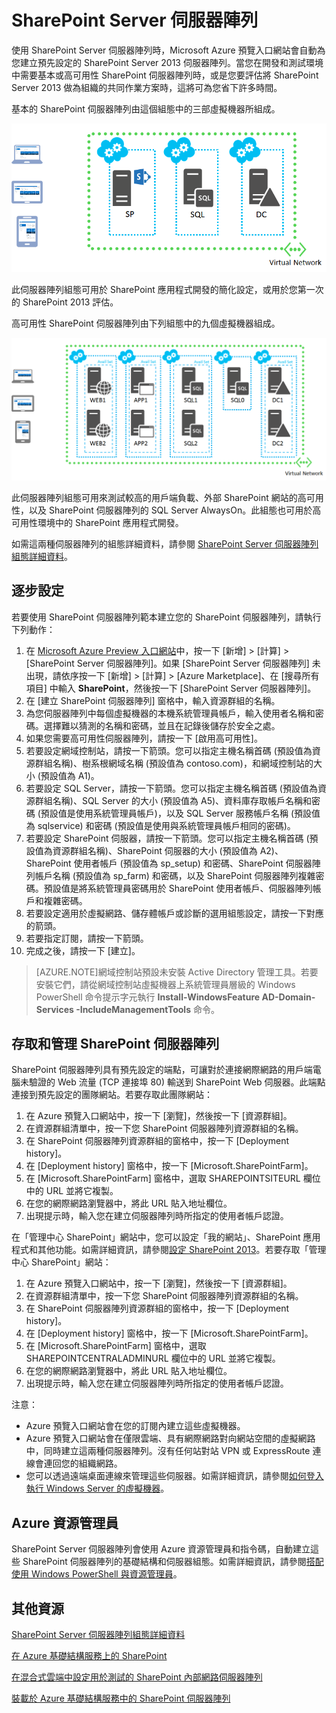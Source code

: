 <properties 
	pageTitle="SharePoint Server 伺服器陣列" 
	description="說明預覽入口網站中所提供的新 SharePoint Server 伺服器陣列功能" 
	services="virtual-machines" 
	documentationCenter="" 
	authors="JoeDavies-MSFT" 
	manager="timlt" 
	editor=""/>

<tags 
	ms.service="virtual-machines" 
	ms.workload="infrastructure-services" 
	ms.tgt_pltfrm="vm-sharepoint" 
	ms.devlang="na" 
	ms.topic="article" 
	ms.date="05/27/2015" 
	ms.author="josephd"/>

# SharePoint Server 伺服器陣列

使用 SharePoint Server 伺服器陣列時，Microsoft Azure 預覽入口網站會自動為您建立預先設定的 SharePoint Server 2013 伺服器陣列。當您在開發和測試環境中需要基本或高可用性 SharePoint 伺服器陣列時，或是您要評估將 SharePoint Server 2013 做為組織的共同作業方案時，這將可為您省下許多時間。

基本的 SharePoint 伺服器陣列由這個組態中的三部虛擬機器所組成。

![sharepointfarm](./media/virtual-machines-sharepoint-farm-azure-preview/SPFarm_Basic.png)

此伺服器陣列組態可用於 SharePoint 應用程式開發的簡化設定，或用於您第一次的 SharePoint 2013 評估。

高可用性 SharePoint 伺服器陣列由下列組態中的九個虛擬機器組成。

![sharepointfarm](./media/virtual-machines-sharepoint-farm-azure-preview/SPFarm_HighAvail.png)

此伺服器陣列組態可用來測試較高的用戶端負載、外部 SharePoint 網站的高可用性，以及 SharePoint 伺服器陣列的 SQL Server AlwaysOn。此組態也可用於高可用性環境中的 SharePoint 應用程式開發。
 
如需這兩種伺服器陣列的組態詳細資料，請參閱 [SharePoint Server 伺服器陣列組態詳細資料](virtual-machines-sharepoint-farm-config-azure-preview.md)。

## 逐步設定
 
若要使用 SharePoint 伺服器陣列範本建立您的 SharePoint 伺服器陣列，請執行下列動作：

1. 在 [Microsoft Azure Preview 入口網站](https://portal.azure.com/)中，按一下 [新增] > [計算] > [SharePoint Server 伺服器陣列]。如果 [SharePoint Server 伺服器陣列] 未出現，請依序按一下 [新增] > [計算] > [Azure Marketplace]、在 [搜尋所有項目] 中輸入 **SharePoint**，然後按一下 [SharePoint Server 伺服器陣列]。 
2. 在 [建立 SharePoint 伺服器陣列] 窗格中，輸入資源群組的名稱。
3. 為您伺服器陣列中每個虛擬機器的本機系統管理員帳戶，輸入使用者名稱和密碼。選擇難以猜測的名稱和密碼，並且在記錄後儲存於安全之處。
4. 如果您需要高可用性伺服器陣列，請按一下 [啟用高可用性]。
5. 若要設定網域控制站，請按一下箭頭。您可以指定主機名稱首碼 (預設值為資源群組名稱)、樹系根網域名稱 (預設值為 contoso.com)，和網域控制站的大小 (預設值為 A1)。
6. 若要設定 SQL Server，請按一下箭頭。您可以指定主機名稱首碼 (預設值為資源群組名稱)、SQL Server 的大小 (預設值為 A5)、資料庫存取帳戶名稱和密碼 (預設值是使用系統管理員帳戶)，以及 SQL Server 服務帳戶名稱 (預設值為 sqlservice) 和密碼 (預設值是使用與系統管理員帳戶相同的密碼)。
7. 若要設定 SharePoint 伺服器，請按一下箭頭。您可以指定主機名稱首碼 (預設值為資源群組名稱)、SharePoint 伺服器的大小 (預設值為 A2)、SharePoint 使用者帳戶 (預設值為 sp_setup) 和密碼、SharePoint 伺服器陣列帳戶名稱 (預設值為 sp_farm) 和密碼，以及 SharePoint 伺服器陣列複雜密碼。預設值是將系統管理員密碼用於 SharePoint 使用者帳戶、伺服器陣列帳戶和複雜密碼。
8. 若要設定適用於虛擬網路、儲存體帳戶或診斷的選用組態設定，請按一下對應的箭頭。
9. 若要指定訂閱，請按一下箭頭。
10. 完成之後，請按一下 [建立]。

> [AZURE.NOTE]網域控制站預設未安裝 Active Directory 管理工具。若要安裝它們，請從網域控制站虛擬機器上系統管理員層級的 Windows PowerShell 命令提示字元執行 **Install-WindowsFeature AD-Domain-Services -IncludeManagementTools** 命令。

## 存取和管理 SharePoint 伺服器陣列

SharePoint 伺服器陣列具有預先設定的端點，可讓對於連接網際網路的用戶端電腦未驗證的 Web 流量 (TCP 連接埠 80) 輸送到 SharePoint Web 伺服器。此端點連接到預先設定的團隊網站。若要存取此團隊網站：

1.	在 Azure 預覽入口網站中，按一下 [瀏覽]，然後按一下 [資源群組]。 
2.	在資源群組清單中，按一下您 SharePoint 伺服器陣列資源群組的名稱。
3.	在 SharePoint 伺服器陣列資源群組的窗格中，按一下 [Deployment history]。 
4.	在 [Deployment history] 窗格中，按一下 [Microsoft.SharePointFarm]。
5.	在 [Microsoft.SharePointFarm] 窗格中，選取 SHAREPOINTSITEURL 欄位中的 URL 並將它複製。 
6.	在您的網際網路瀏覽器中，將此 URL 貼入地址欄位。
7.	出現提示時，輸入您在建立伺服器陣列時所指定的使用者帳戶認證。

在「管理中心 SharePoint」網站中，您可以設定「我的網站」、SharePoint 應用程式和其他功能。如需詳細資訊，請參閱[設定 SharePoint 2013](http://technet.microsoft.com/library/ee836142.aspx)。若要存取「管理中心 SharePoint」網站：

1.	在 Azure 預覽入口網站中，按一下 [瀏覽]，然後按一下 [資源群組]。 
2.	在資源群組清單中，按一下您 SharePoint 伺服器陣列資源群組的名稱。
3.	在 SharePoint 伺服器陣列資源群組的窗格中，按一下 [Deployment history]。 
4.	在 [Deployment history] 窗格中，按一下 [Microsoft.SharePointFarm]。
5.	在 [Microsoft.SharePointFarm] 窗格中，選取 SHAREPOINTCENTRALADMINURL 欄位中的 URL 並將它複製。 
6.	在您的網際網路瀏覽器中，將此 URL 貼入地址欄位。
7.	出現提示時，輸入您在建立伺服器陣列時所指定的使用者帳戶認證。


注意：

- Azure 預覽入口網站會在您的訂閱內建立這些虛擬機器。
- Azure 預覽入口網站會在僅限雲端、具有網際網路對向網站空間的虛擬網路中，同時建立這兩種伺服器陣列。沒有任何站對站 VPN 或 ExpressRoute 連線會連回您的組織網路。 
- 您可以透過遠端桌面連線來管理這些伺服器。如需詳細資訊，請參閱[如何登入執行 Windows Server 的虛擬機器](virtual-machines-log-on-windows-server.md)。


## Azure 資源管理員

SharePoint Server 伺服器陣列會使用 Azure 資源管理員和指令碼，自動建立這些 SharePoint 伺服器陣列的基礎結構和伺服器組態。如需詳細資訊，請參閱[搭配使用 Windows PowerShell 與資源管理員](../powershell-azure-resource-manager.md)。

## 其他資源

[SharePoint Server 伺服器陣列組態詳細資料](virtual-machines-sharepoint-farm-config-azure-preview.md)

[在 Azure 基礎結構服務上的 SharePoint](http://msdn.microsoft.com/library/azure/dn275955.aspx)

[在混合式雲端中設定用於測試的 SharePoint 內部網路伺服器陣列](../virtual-network/virtual-networks-setup-sharepoint-hybrid-cloud-testing.md)

[裝載於 Azure 基礎結構服務中的 SharePoint 伺服器陣列](virtual-machines-sharepoint-infrastructure-services.md)

<!---HONumber=58-->